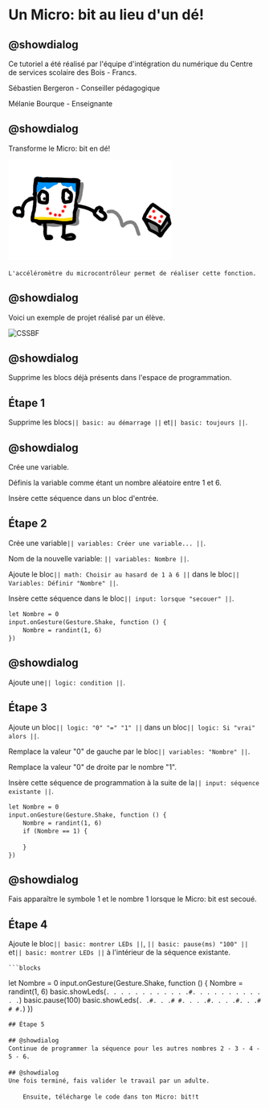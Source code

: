 # Un Micro: bit au lieu d'un dé!

## @showdialog
Ce tutoriel a été réalisé par l'équipe d'intégration du numérique du Centre de services scolaire des Bois - Francs.

Sébastien Bergeron - Conseiller pédagogique

Mélanie Bourque - Enseignante

## @showdialog
Transforme le Micro: bit en dé!

![CSSBF](https://github.com/sbergeroncp/tuto/blob/master/dice.png?raw=true)

    L'accéléromètre du microcontrôleur permet de réaliser cette fonction.

## @showdialog
Voici un exemple de projet réalisé par un élève.

![CSSBF](https://github.com/sbergeroncp/tuto/blob/master/micro_bit_lancer_de.gif?raw=true)

## @showdialog
Supprime les blocs déjà présents dans l'espace de programmation.  

## Étape 1

Supprime les blocs`` || basic: au démarrage || `` et`` || basic: toujours || ``.

## @showdialog
Crée une variable.

Définis la variable comme étant un nombre aléatoire entre 1 et 6.

Insère cette séquence dans un bloc d'entrée.

## Étape 2

Crée une variable`` || variables: Créer une variable... || ``.

Nom de la nouvelle variable: `` || variables: Nombre || ``.

Ajoute le bloc`` || math: Choisir au hasard de 1 à 6 || `` dans le bloc`` || Variables: Définir "Nombre" || ``.

Insère cette séquence dans le bloc`` || input: lorsque "secouer" || ``.

```blocks
let Nombre = 0
input.onGesture(Gesture.Shake, function () {
    Nombre = randint(1, 6)
})
```

## @showdialog
Ajoute une`` || logic: condition || ``.

## Étape 3

Ajoute un bloc`` || logic: "0" "=" "1" || `` dans un bloc`` || logic: Si "vrai" alors || ``.

Remplace la valeur "0" de gauche par le bloc`` || variables: "Nombre" || ``.

Remplace la valeur "0" de droite par le nombre "1".

Insère cette séquence de programmation à la suite de la`` || input: séquence existante || ``.

```blocks
let Nombre = 0
input.onGesture(Gesture.Shake, function () {
    Nombre = randint(1, 6)
    if (Nombre == 1) {
        
    }
})
```

## @showdialog
Fais apparaître le symbole 1 et le nombre 1 lorsque le Micro: bit est secoué. 

## Étape 4

Ajoute le bloc`` || basic: montrer LEDs || ``, `` || basic: pause(ms) "100" || `` et`` || basic: montrer LEDs || `` à l'intérieur de la séquence existante.

    ```blocks
let Nombre = 0
input.onGesture(Gesture.Shake, function () {
    Nombre = randint(1, 6)
    basic.showLeds(`
    . . . . .
        . . . . .
        . .#. .
        . . . . .
        . . . . .
        `)
    basic.pause(100)
    basic.showLeds(`
    . .#. .
        .# #. .
        . .#. .
        . .#. .
        .# # #.
        `)
})
```
## Étape 5

## @showdialog
Continue de programmer la séquence pour les autres nombres 2 - 3 - 4 - 5 - 6.

## @showdialog
Une fois terminé, fais valider le travail par un adulte.

    Ensuite, télécharge le code dans ton Micro: bit!t


